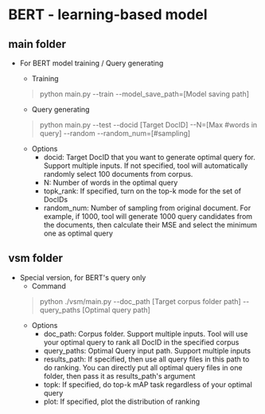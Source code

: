 # BERT - learning-based model

## main folder
- For BERT model training / Query generating
  - Training
  > python main.py --train --model_save_path=[Model saving path]
  
  - Query generating
  > python main.py --test --docid [Target DocID] --N=[Max #words in query] --random --random_num=[#sampling] 
    * Options
      - docid: Target DocID that you want to generate optimal query for. Support multiple inputs. If not specified, tool will automatically randomly select 100 documents from corpus.
      - N: Number of words in the optimal query
      - topk_rank: If specified, turn on the top-k mode for the set of DocIDs
      - random_num: Number of sampling from original document. For example, if 1000, tool will generate 1000 query candidates from the documents, then calculate their MSE and select the minimum one as optimal query

## vsm folder
- Special version, for BERT's query only
  - Command
  > python ./vsm/main.py --doc_path [Target corpus folder path] --query_paths [Optimal query path]
    * Options
      - doc_path: Corpus folder. Support multiple inputs. Tool will use your optimal query to rank all DocID in the specified corpus
      - query_paths: Optimal Query input path. Support multiple inputs
      - results_path: If specified, then use all query files in this path to do ranking. You can directly put all optimal query files in one folder, then pass it as results_path's argument
      - topk: If specified, do top-k mAP task regardless of your optimal query
      - plot: If specified, plot the distribution of ranking
      
      
      
